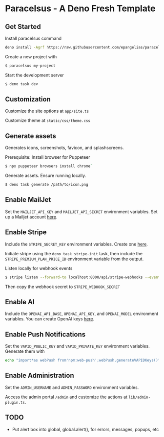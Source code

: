# Paracelsus - A Deno Fresh Template

## Get Started

Install paracelsus command

```bash
deno install -Agrf https://raw.githubusercontent.com/epangelias/paracelsus/refs/heads/main/tasks/paracelsus.ts
```

Create a new project with

```sh
$ paracelsus my-project
```

Start the development server

```bash
$ deno task dev
```

## Customization

Customize the site options at `app/site.ts`

Customize theme at `static/css/theme.css`

## Generate assets

Generates icons, screenshots, favicon, and splashscreens.

Prerequisite: Install browser for Puppeteer

```sh
$ npx puppeteer browsers install chrome`
```

Generate assets. Ensure running locally.

```sh
$ deno task generate /path/to/icon.png
```

## Enable MailJet

Set the `MAILJET_API_KEY` and `MAILJET_API_SECRET` environment variables. Set up a Mailjet account [here](https://www.mailjet.com/).

## Enable Stripe

Include the `STRIPE_SECRET_KEY` environment variables. Create one [here](https://dashboard.stripe.com/).

Initiate stripe using the `deno task stripe-init` task, then include the `STRIPE_PREMIUM_PLAN_PRICE_ID` environment variable from the output.

Listen locally for webhook events

```sh
$ stripe listen --forward-to localhost:8000/api/stripe-webhooks --events=customer.subscription.created,customer.subscription.deleted
```

Then copy the webhook secret to `STRIPE_WEBHOOK_SECRET`

## Enable AI

Include the `OPENAI_API_BASE`, `OPENAI_API_KEY`, and `OPENAI_MODEL` environment variables. You can create OpenAI keys [here](https://platform.openai.com/account/api-keys).

## Enable Push Notifications

Set the `VAPID_PUBLIC_KEY` and `VAPID_PRIVATE_KEY` environment variables. Generate them with

```sh
echo "import*as webPush from'npm:web-push';webPush.generateVAPIDKeys()" | deno
```

## Enable Administration

Set the `ADMIN_USERNAME` and `ADMIN_PASSWORD` environment variables.

Access the admin portal `/admin` and customize the actions at `lib/admin-plugin.ts`.

## TODO

- Put alert box into global, global.alert(), for errors, messages, popups, etc
